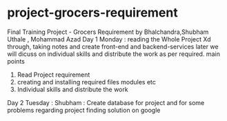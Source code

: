 # project-grocers-requirement
Final Training Project - Grocers Requirement by Bhalchandra,Shubham Uthale , Mohammad Azad 
Day 1 Monday : 
reading the Whole Project Xd through, taking notes and create front-end and backend-services later we will dicuss on individual skills and distribute the work as per required. main points 
1. Read Project requirement 
2. creating and installing required files modules etc 
3. Individual skills and distribute the work 

Day 2 Tuesday :
Shubham : Create database for project and for some problems regarding project finding solution on google 